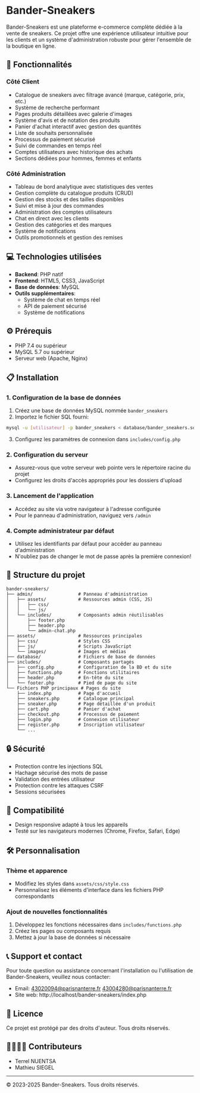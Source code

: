 # Bander-Sneakers

Bander-Sneakers est une plateforme e-commerce complète dédiée à la vente de sneakers. Ce projet offre une expérience utilisateur intuitive pour les clients et un système d'administration robuste pour gérer l'ensemble de la boutique en ligne.

## 🚀 Fonctionnalités

### Côté Client
- Catalogue de sneakers avec filtrage avancé (marque, catégorie, prix, etc.)
- Système de recherche performant
- Pages produits détaillées avec galerie d'images
- Système d'avis et de notation des produits
- Panier d'achat interactif avec gestion des quantités
- Liste de souhaits personnalisée
- Processus de paiement sécurisé
- Suivi de commandes en temps réel
- Comptes utilisateurs avec historique des achats
- Sections dédiées pour hommes, femmes et enfants

### Côté Administration
- Tableau de bord analytique avec statistiques des ventes
- Gestion complète du catalogue produits (CRUD)
- Gestion des stocks et des tailles disponibles
- Suivi et mise à jour des commandes
- Administration des comptes utilisateurs
- Chat en direct avec les clients
- Gestion des catégories et des marques
- Système de notifications
- Outils promotionnels et gestion des remises

## 💻 Technologies utilisées

- **Backend**: PHP natif
- **Frontend**: HTML5, CSS3, JavaScript
- **Base de données**: MySQL
- **Outils supplémentaires**:
  - Système de chat en temps réel
  - API de paiement sécurisé
  - Système de notifications

## ⚙️ Prérequis

- PHP 7.4 ou supérieur
- MySQL 5.7 ou supérieur
- Serveur web (Apache, Nginx)

## 📋 Installation

### 1. Configuration de la base de données
1. Créez une base de données MySQL nommée `bander_sneakers`
2. Importez le fichier SQL fourni:
```bash
mysql -u [utilisateur] -p bander_sneakers < database/bander_sneakers.sql
```
3. Configurez les paramètres de connexion dans `includes/config.php`

### 2. Configuration du serveur
- Assurez-vous que votre serveur web pointe vers le répertoire racine du projet
- Configurez les droits d'accès appropriés pour les dossiers d'upload

### 3. Lancement de l'application
- Accédez au site via votre navigateur à l'adresse configurée
- Pour le panneau d'administration, naviguez vers `/admin`

### 4. Compte administrateur par défaut
- Utilisez les identifiants par défaut pour accéder au panneau d'administration
- N'oubliez pas de changer le mot de passe après la première connexion!

## 📁 Structure du projet

```
bander-sneakers/
├── admin/                 # Panneau d'administration
│   ├── assets/            # Ressources admin (CSS, JS)
│   │   ├── css/
│   │   └── js/
│   └── includes/          # Composants admin réutilisables
│       ├── footer.php
│       ├── header.php
│       └── admin-chat.php
├── assets/                # Ressources principales
│   ├── css/               # Styles CSS
│   ├── js/                # Scripts JavaScript
│   └── images/            # Images et médias
├── database/              # Fichiers de base de données
├── includes/              # Composants partagés
│   ├── config.php         # Configuration de la BD et du site
│   ├── functions.php      # Fonctions utilitaires
│   ├── header.php         # En-tête du site
│   └── footer.php         # Pied de page du site
└── Fichiers PHP principaux # Pages du site
    ├── index.php          # Page d'accueil
    ├── sneakers.php       # Catalogue principal
    ├── sneaker.php        # Page détaillée d'un produit
    ├── cart.php           # Panier d'achat
    ├── checkout.php       # Processus de paiement
    ├── login.php          # Connexion utilisateur
    ├── register.php       # Inscription utilisateur
    └── ...
```

## 🔒 Sécurité

- Protection contre les injections SQL
- Hachage sécurisé des mots de passe
- Validation des entrées utilisateur
- Protection contre les attaques CSRF
- Sessions sécurisées

## 📱 Compatibilité

- Design responsive adapté à tous les appareils
- Testé sur les navigateurs modernes (Chrome, Firefox, Safari, Edge)

## 🛠️ Personnalisation

### Thème et apparence
- Modifiez les styles dans `assets/css/style.css`
- Personnalisez les éléments d'interface dans les fichiers PHP correspondants

### Ajout de nouvelles fonctionnalités
1. Développez les fonctions nécessaires dans `includes/functions.php`
2. Créez les pages ou composants requis
3. Mettez à jour la base de données si nécessaire

## 📞 Support et contact

Pour toute question ou assistance concernant l'installation ou l'utilisation de Bander-Sneakers, veuillez nous contacter:

- Email: 43020094@parisnanterre.fr
         43004280@parisnanterre.fr
- Site web: http://localhost/bander-sneakers/index.php

## 📄 Licence

Ce projet est protégé par des droits d'auteur. Tous droits réservés.

## 👨‍👩‍👧‍👦 Contributeurs

- Terrel NUENTSA
- Mathieu SIEGEL

---

© 2023-2025 Bander-Sneakers. Tous droits réservés.
